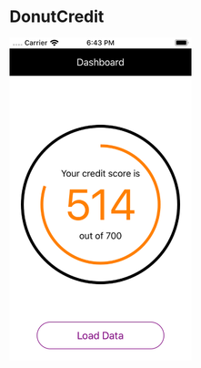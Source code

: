 # DonutCredit

<img src="https://github.com/alicejp/DonutCredit/blob/master/Simulator%20Screen%20Shot%20-%20iPhone%20SE%2013.1%20-%202019-12-12%20at%2018.43.58.png" width="320" height="568">
